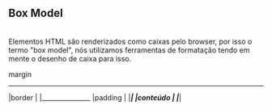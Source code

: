 ## Box Model
<br>
Elementos HTML são renderizados como caixas pelo browser, por isso o termo "box model", nós utilizamos ferramentas de formatação tendo em mente o desenho de caixa para isso.  


margin
 _______________
|border         |
|_______________
|padding        |
|_______________|
|conteúdo       |
|_______________|
